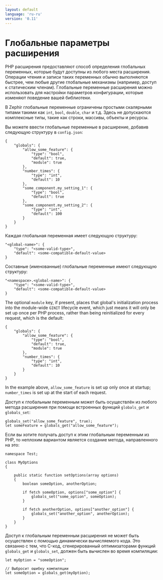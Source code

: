 ```yaml
---
layout: default
language: 'ru-ru'
version: '0.11'
---
```

# Глобальные параметры расширения

PHP расширения предоставляют способ определения глобальных переменных, которые будут доступны из любого места расширения. Операции чтения и записи таких переменных обычно выполняются быстрее, чем любые другие глобальные механизмы (например, доступ к статическим членам). Глобальные переменные расширения можно использовать для настройки параметров конфигурации, которые изменяют поведение вашей библиотеки.

В Zephir глобальные переменные ограничены простыми скалярными типами такими как `int`, `bool`, `double`, `char` и т.д. Здесь не допускаются комплексные типы, такие как строки, массивы, объекты и ресурсы.

Вы можете ввести глобальные переменные в расширение, добавив следующую структуру в `config.json`:

    {
        "globals": {
            "allow_some_feature": {
                "type": "bool",
                "default": true,
                "module": true
            },
            "number_times": {
                "type": "int",
                "default": 10
            },
            "some_component.my_setting_1": {
                "type": "bool",
                "default": true
            },
            "some_component.my_setting_2": {
                "type": "int",
                "default": 100
            }
        }
    }
    

Каждая глобальная переменная имеет следующую структуру:

    "<global-name>": {
        "type": "<some-valid-type>",
        "default": <some-compatible-default-value>
    }
    

Составные (именованные) глобальные переменные имеют следующую структуру:

    "<namespace>.<global-name>": {
        "type": "<some-valid-type>",
        "default": <some-compatible-default-value>
    }
    

The optional `module` key, if present, places that global's initialization process into the module-wide `GINIT` lifecycle event, which just means it will only be set up once per PHP process, rather than being reinitialized for every request, which is the default:

    {
        "globals": {
            "allow_some_feature": {
                "type": "bool",
                "default": true,
                "module": true
            },
            "number_times": {
                "type": "int",
                "default": 10
            }
        }
    }
    

In the example above, `allow_some_feature` is set up only once at startup; `number_times` is set up at the start of each request.

Доступ к глобальным переменным может быть осуществлён из любого метода расширения при помощи встроенных функций `globals_get` и `globals_set`:

    globals_set("allow_some_feature", true);
    let someFeature = globals_get("allow_some_feature");
    

Если вы хотите получать доступ к этим глобальным переменным из PHP, то неплохим вариантом является создание метода, направленного на это:

    namespace Test;
    
    class MyOptions
    {
    
        public static function setOptions(array options)
        {
            boolean someOption, anotherOption;
    
            if fetch someOption, options["some_option"] {
                globals_set("some_option", someOption);
            }
    
            if fetch anotherOption, options["another_option"] {
                globals_set("another_option", anotherOption);
            }
        }
    }
    

Доступ к глобальным переменным расширения не может быть осуществлен с помощью динамически вычисляемого кода. Это связанно с тем, что C-код, сгенерированный оптимизаторами функций `globals_get` и `globals_set`, должен быть вычислен во время компиляции:

    let myOption = "someOption";
    
    // Выбросит ошибку компиляции
    let someOption = globals_get(myOption);
